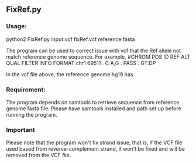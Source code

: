 ## FixRef.py

### Usage:
python2        FixRef.py        input.vcf        fixRef.vcf        reference.fasta

The program can be used to correct issue with vcf that the Ref allele not match reference genome sequence. For example,
#CHROM  POS     ID      REF     ALT     QUAL    FILTER  INFO    FORMAT
chr1    69511   .       C       A,G     .       PASS    .       GT:DP

In the vcf file above, the reference genome hg19 has 

### Requirement:
The program depends on samtools to retrieve sequence from reference genome fasta file. Please have samtools installed and path set up before running the program.

### Important
Please note that the program won't fix strand issue, that is, if the VCF file used based from reverse-complement strand, it won't be fixed and will be removed from the VCF file.
